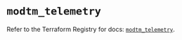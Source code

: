 # `modtm_telemetry`

Refer to the Terraform Registry for docs: [`modtm_telemetry`](https://registry.terraform.io/providers/azure/modtm/0.3.5/docs/resources/telemetry).
